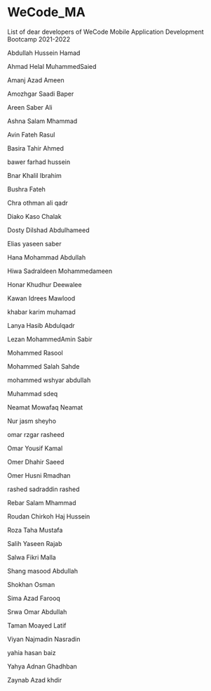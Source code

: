# WeCode_MA
List of dear developers of WeCode Mobile Application Development Bootcamp 2021-2022


Abdullah Hussein Hamad

Ahmad Helal MuhammedSaied

Amanj Azad Ameen

Amozhgar Saadi Baper

Areen Saber Ali

Ashna Salam Mhammad 

Avin Fateh Rasul

Basira Tahir Ahmed 

bawer farhad hussein

Bnar Khalil Ibrahim 

Bushra Fateh 

Chra othman ali qadr

Diako Kaso Chalak

Dosty Dilshad Abdulhameed

Elias yaseen saber

Hana Mohammad Abdullah

Hiwa Sadraldeen Mohammedameen 

Honar Khudhur Deewalee

Kawan Idrees Mawlood

khabar karim muhamad

Lanya Hasib Abdulqadr

Lezan MohammedAmin Sabir 

Mohammed Rasool

Mohammed Salah Sahde

mohammed wshyar abdullah 

Muhammad sdeq

Neamat Mowafaq Neamat

Nur jasm sheyho

omar rzgar rasheed

Omar Yousif Kamal

Omer Dhahir Saeed

Omer Husni Rmadhan

rashed sadraddin rashed

Rebar Salam Mhammad

Roudan Chirkoh Haj Hussein

Roza Taha Mustafa

Salih Yaseen Rajab

Salwa Fikri Malla

Shang masood Abdullah

Shokhan Osman 

Sima Azad Farooq

Srwa Omar Abdullah 

Taman Moayed Latif

Viyan Najmadin Nasradin

yahia hasan baiz

Yahya Adnan Ghadhban

Zaynab Azad khdir






